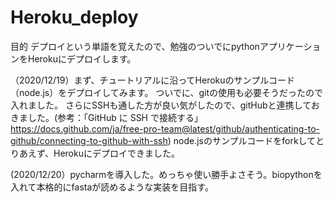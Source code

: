 # Heroku_deploy
目的
デプロイという単語を覚えたので、勉強のついでにpythonアプリケーションをHerokuにデプロイします。

（2020/12/19）まず、チュートリアルに沿ってHerokuのサンプルコード（node.js）をデプロイしてみます。 
ついでに、gitの使用も必要そうだったので入れました。 
さらにSSHも通した方が良い気がしたので、gitHubと連携しておきました。(参考：「GitHub に SSH で接続する」https://docs.github.com/ja/free-pro-team@latest/github/authenticating-to-github/connecting-to-github-with-ssh) 
node.jsのサンプルコードをforkしてとりあえず、Herokuにデプロイできました。 
 
 (2020/12/20）pycharmを導入した。めっちゃ使い勝手よさそう。biopythonを入れて本格的にfastaが読めるような実装を目指す。
